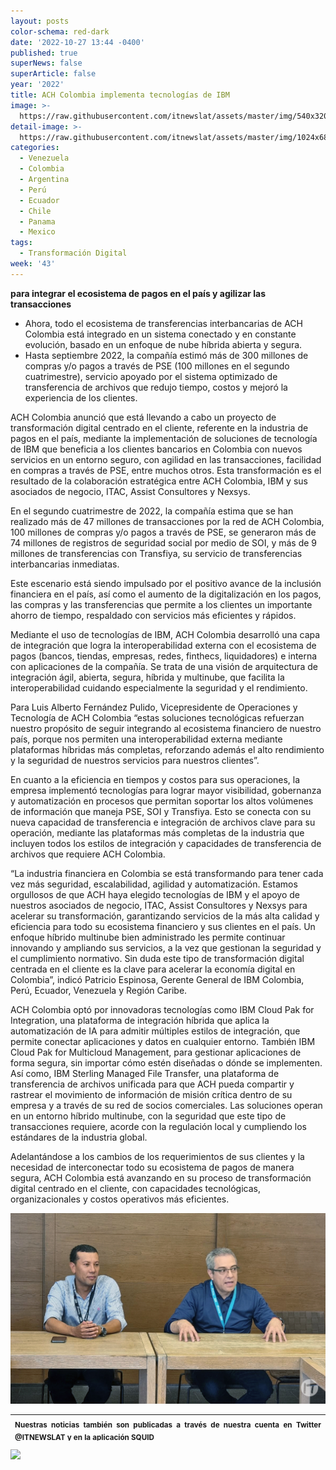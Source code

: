 ```yaml
---
layout: posts
color-schema: red-dark
date: '2022-10-27 13:44 -0400'
published: true
superNews: false
superArticle: false
year: '2022'
title: ACH Colombia implementa tecnologías de IBM
image: >-
  https://raw.githubusercontent.com/itnewslat/assets/master/img/540x320/ACH-p.jpg
detail-image: >-
  https://raw.githubusercontent.com/itnewslat/assets/master/img/1024x680/ACH-g.jpg
categories:
  - Venezuela
  - Colombia
  - Argentina
  - Perú
  - Ecuador
  - Chile
  - Panama
  - Mexico
tags:
  - Transformación Digital
week: '43'
---
```

**para integrar el ecosistema de pagos en el país y agilizar las transacciones**

- Ahora, todo el ecosistema de transferencias interbancarias de ACH Colombia está integrado en un sistema conectado y en constante evolución, basado en un enfoque de nube híbrida abierta y segura.
- Hasta septiembre 2022, la compañía estimó más de 300 millones de compras y/o pagos a través de PSE (100 millones en el segundo cuatrimestre), servicio apoyado por el sistema optimizado de transferencia de archivos que redujo tiempo, costos y mejoró la experiencia de los clientes.

ACH Colombia anunció que está llevando a cabo un proyecto de transformación digital centrado en el cliente, referente en la industria de pagos en el país, mediante la implementación de soluciones de tecnología de IBM que beneficia a los clientes bancarios en Colombia con nuevos servicios en un entorno seguro, con agilidad en las transacciones, facilidad en compras a través de PSE, entre muchos otros. Esta transformación es el resultado de la colaboración estratégica entre ACH Colombia, IBM y sus asociados de negocio, ITAC, Assist Consultores y Nexsys. 

En el segundo cuatrimestre de 2022, la compañía estima que se han realizado más de 47 millones de transacciones por la red de ACH Colombia, 100 millones de compras y/o pagos a través de PSE, se generaron más de 74 millones de registros de seguridad social por medio de SOI, y más de 9 millones de transferencias con Transfiya, su servicio de transferencias interbancarias inmediatas.

Este escenario está siendo impulsado por el positivo avance de la inclusión financiera en el país, así como el aumento de la digitalización en los pagos, las compras y las transferencias que permite a los clientes un importante ahorro de tiempo, respaldado con servicios más eficientes y rápidos. 

Mediante el uso de tecnologías de IBM, ACH Colombia desarrolló una capa de integración que logra la interoperabilidad externa con el ecosistema de pagos (bancos, tiendas, empresas, redes, finthecs, liquidadores) e interna con aplicaciones de la compañía. Se trata de una visión de arquitectura de integración ágil, abierta, segura, híbrida y multinube, que facilita la interoperabilidad cuidando especialmente la seguridad y el rendimiento. 

Para Luis Alberto Fernández Pulido, Vicepresidente de Operaciones y Tecnología de ACH Colombia “estas soluciones tecnológicas refuerzan nuestro propósito de seguir integrando al ecosistema financiero de nuestro país, porque nos permiten una interoperabilidad externa mediante plataformas híbridas más completas, reforzando además el alto rendimiento y la seguridad de nuestros servicios para nuestros clientes”. 

En cuanto a la eficiencia en tiempos y costos para sus operaciones, la empresa implementó tecnologías para lograr mayor visibilidad, gobernanza y automatización en procesos que permitan soportar los altos volúmenes de información que maneja PSE, SOI y Transfiya. Esto se conecta con su nueva capacidad de transferencia e integración de archivos clave para su operación, mediante las plataformas más completas de la industria que incluyen todos los estilos de integración y capacidades de transferencia de archivos que requiere ACH Colombia.

“La industria financiera en Colombia se está transformando para tener cada vez más seguridad, escalabilidad, agilidad y automatización. Estamos orgullosos de que ACH haya elegido tecnologías de IBM y el apoyo de nuestros asociados de negocio, ITAC, Assist Consultores y Nexsys para acelerar su transformación, garantizando servicios de la más alta calidad y eficiencia para todo su ecosistema financiero y sus clientes en el país. Un enfoque híbrido multinube bien administrado les permite continuar innovando y ampliando sus servicios, a la vez que gestionan la seguridad y el cumplimiento normativo. Sin duda este tipo de transformación digital centrada en el cliente es la clave para acelerar la economía digital en Colombia”, indicó Patricio Espinosa, Gerente General de IBM Colombia, Perú, Ecuador, Venezuela y Región Caribe. 

ACH Colombia optó por innovadoras tecnologías como IBM Cloud Pak for Integration, una plataforma de integración híbrida que aplica la automatización de IA para admitir múltiples estilos de integración, que permite conectar aplicaciones y datos en cualquier entorno. También IBM Cloud Pak for Multicloud Management, para gestionar aplicaciones de forma segura, sin importar cómo estén diseñadas o dónde se implementen. Así como, IBM Sterling Managed File Transfer, una plataforma de transferencia de archivos unificada para que ACH pueda compartir y rastrear el movimiento de información de misión crítica dentro de su empresa y a través de su red de socios comerciales. Las soluciones operan en un entorno híbrido multinube, con la seguridad que este tipo de transacciones requiere, acorde con la regulación local y cumpliendo los estándares de la industria global.

Adelantándose a los cambios de los requerimientos de sus clientes y la necesidad de interconectar todo su ecosistema de pagos de manera segura, ACH Colombia está avanzando en su proceso de transformación digital centrado en el cliente, con capacidades tecnológicas, organizacionales y costos operativos más eficientes.

![](https://raw.githubusercontent.com/itnewslat/assets/master/img/1024x680/ACH-g.jpg)

<table style="height: 42px;" width="569">
<tbody>
<tr>
<td style="text-align: justify;"><sub><strong>Nuestras noticias también son publicadas a través de nuestra cuenta en Twitter <a href="https://twitter.com/itnewslat?lang=es">@ITNEWSLAT</a> y en la aplicación <a href="https://squidapp.co/en/">SQUID</a></strong></sub></td>
</tr>
</tbody>
</table>

<img src="https://tracker.metricool.com/c3po.jpg?hash=56f88a41e39ab42c063cc51676587a04"/>
